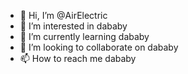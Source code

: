 - 👋 Hi, I’m @AirElectric
- 👀 I’m interested in dababy
- 🌱 I’m currently learning dababy
- 💞️ I’m looking to collaborate on dababy
- 📫 How to reach me dababy

<!---
AirElectric/AirElectric is a ✨ special ✨ repository because its `README.md` (this file) appears on your GitHub profile.
You can click the Preview link to take a look at your changes.
--->
